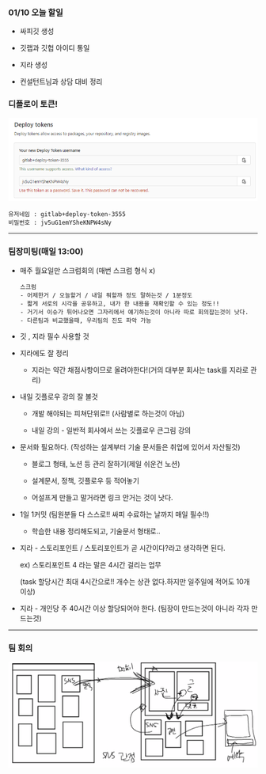 ### 01/10 오늘 할일 

- 싸피깃 생성
- 깃랩과 깃헙 아이디 통일
- 지라 생성

- 컨설턴트님과 상담 대비 정리



### 디플로이 토큰!

![image-20220110102739365](md-images/image-20220110102739365.png)

```
유저네임 : gitlab+deploy-token-3555
비밀번호 : jv5uG1emYSheKNPW4sNy
```



---

### 팀장미팅(매일 13:00)

- 매주 월요일만 스크럼회의 (매번 스크럼 형식 x) 

  ```
  스크럼 
  - 어제한거 / 오늘할거 / 내일 뭐할까 정도 말하는것 / 1분정도
  - 짧게 서로의 시각을 공유하고, 내가 한 내용을 재확인할 수 있는 정도!!
  - 거기서 이슈가 튀어나오면 그자리에서 얘기하는것이 아니라 따로 회의잡는것이 낫다.
  - 다른팀과 비교했을때, 우리팀의 진도 파악 가능
  ```



- 깃 , 지라 필수 사용할 것

- 지라에도 잘 정리 

  - 지라는 약간 채점사항이므로 올려야한다!(거의 대부분 회사는 task를 지라로 관리)

- 내일 깃플로우 강의 잘 볼것

  - 개발 해야되는 피쳐단위로!! (사람별로 하는것이 아님)

  - 내일 강의 - 일반적 회사에서 쓰는 깃플로우 큰그림 강의



- 문서화 필요하다. (작성하는 설계부터 기술 문서들은 취업에 있어서 자산될것)

  - 블로그 형태, 노션 등 관리 잘하기(제일 쉬운건 노션)
  - 설계문서, 정책, 깃플로우 등 적어놓기

  - 어설프게 만들고 말거라면 링크 안거는 것이 낫다.

- 1일 1커밋 (팀원분들 다 스스로!! 싸피 수료하는 날까지 매일 필수!!)
  - 학습한 내용 정리해도되고, 기술문서 형태로.. 

  

- 지라 - 스토리포인트 / 스토리포인트가 곧 시간이다?라고 생각하면 된다.

  ex) 스토리포인트 4 라는 말은 4시간 걸리는 업무 

  (task 할당시간 최대 4시간으로!! 개수는 상관 없다.하지만 일주일에 적어도 10개 이상)

- 지라 - 개인당 주 40시간 이상 할당되어야 한다. (팀장이 만드는것이 아니라 각자 만드는것) 



---

### 팀 회의

![image-20220110134340543](md-images/image-20220110134340543.png)









